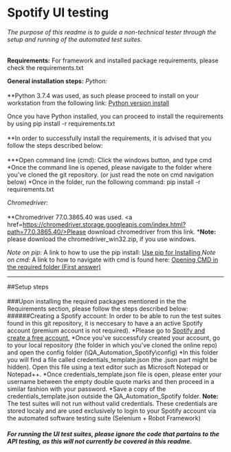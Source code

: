 # Spotify UI testing
###### The purpose of this readme is to guide a non-technical tester through the setup and running of the automated test suites.

**Requirements:**
For framework and installed package requirements, please check the requirements.txt

**General installation steps:**
_Python:_<br></br>
	**Python 3.7.4 was used, as such please proceed to install on your workstation from the following link: <a href= https://www.python.org/downloads/release/python-374/>Python version install </a>

Once you have Python installed, you can proceed to install the requirements by using pip install -r requirements.txt<br></br>
	**In order to successfully install the requirements, it is advised that you follow the steps described below:<br></br>
		***Open command line (cmd): Click the windows button, and type cmd
			*Once the command line is opened, please navigate to the folder where you've cloned the git repository. (or just read the note on cmd navigation below)
			*Once in the folder, run the following command: pip install -r requirements.txt
	
_Chromedriver:_<br></br>
	**Chromedriver 77.0.3865.40 was used. <a href=https://chromedriver.storage.googleapis.com/index.html?path=77.0.3865.40/>Please download chromedriver from this link.</a>
	***Note:** please download the chromedriver_win32.zip, if you use windows.

_Note on pip:_ A link to how to use the pip install: <a href=https://packaging.python.org/tutorials/installing-packages/#use-pip-for-installing> Use pip for Installing </a>
_Note on cmd:_ A link to how to navigate with cmd is found here: <a href=https://stackoverflow.com/questions/5576321/need-to-navigate-to-a-folder-in-command-prompt>Opening CMD in the required folder (First answer)</a>


-------

##Setup steps <br></br>
###Upon installing the required packages mentioned in the the Requirements section, please follow the steps described below:
######Creating a Spotify account:
In order to be able to run the test suites found in this git repository, it is neccesary to have a an active Spotify account (premium account is not required).
*Please go to <a href=https://www.spotify.com/>Spotify and create a free account.</a>
*Once you've successfuly created your account, go to your local repository (the folder in which you've cloned the online repo) and open the config folder (\QA_Automation_Spotify\config)
  *In this folder you will find a file called credentials_template.json (the .json part might be hidden). Open this file using a text editor such as Microsoft Notepad or Notepad++.
  *Once credentials_template.json file is open, please enter your username between the empty double quote marks and then proceed in a similar fashion with your password.
  *Save a copy of the credentials_template.json outside the QA_Automation_Spotify folder.
	**Note:** The test suites will not run without valid credentials. These credentials are stored localy and are used exclusively to login to your Spotify account via the automated software testing suite (Selenium + Robot Framework)
  
#### _For running the UI test suites, please ignore the code that partains to the API testing, as this will not currently be covered in this readme._

